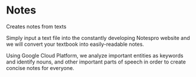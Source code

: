 # Notes
Creates notes from texts

Simply input a text file into the constantly developing Notespro website and we will convert your textbook into easily-readable notes.

Using Google Cloud Platform, we analyze important entities as keywords and identify nouns, and other important parts of speech in order to create concise notes for everyone.
